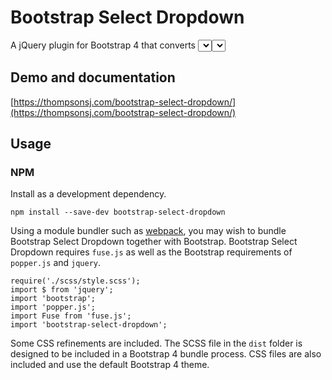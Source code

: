 # Bootstrap Select Dropdown

A jQuery plugin for Bootstrap 4 that converts <select> and <select multiselect> elements to dropdowns. Uses fuse.js for fuzzy search and Bootstrap's dropdown plugin.

## Demo and documentation

[https://thompsonsj.com/bootstrap-select-dropdown/](https://thompsonsj.com/bootstrap-select-dropdown/)

## Usage

### NPM

Install as a development dependency.

```
npm install --save-dev bootstrap-select-dropdown
```

Using a module bundler such as [webpack](https://webpack.js.org/), you may wish to bundle Bootstrap Select Dropdown together with Bootstrap. Bootstrap Select Dropdown requires `fuse.js` as well as the Bootstrap requirements of `popper.js` and `jquery`.

```
require('./scss/style.scss');
import $ from 'jquery';
import 'bootstrap';
import 'popper.js';
import Fuse from 'fuse.js';
import 'bootstrap-select-dropdown';
```

Some CSS refinements are included. The SCSS file in the `dist` folder is designed to be included in a Bootstrap 4 bundle process. CSS files are also included and use the default Bootstrap 4 theme.

### <script>

Get started quickly by using CDNs/hosted files. Check [Introduction | Bootstrap](https://getbootstrap.com/docs/4.0/getting-started/introduction/) for the latest versions.

```
<link rel="stylesheet" href="https://maxcdn.bootstrapcdn.com/bootstrap/4.0.0/css/bootstrap.min.css" integrity="sha384-Gn5384xqQ1aoWXA+058RXPxPg6fy4IWvTNh0E263XmFcJlSAwiGgFAW/dAiS6JXm" crossorigin="anonymous">
<link rel="stylesheet" href="css/bootstrap-select-dropdown.css">

<script src="https://code.jquery.com/jquery-3.2.1.slim.min.js" integrity="sha384-KJ3o2DKtIkvYIK3UENzmM7KCkRr/rE9/Qpg6aAZGJwFDMVNA/GpGFF93hXpG5KkN" crossorigin="anonymous"></script>
<script src="https://cdnjs.cloudflare.com/ajax/libs/popper.js/1.12.9/umd/popper.min.js" integrity="sha384-ApNbgh9B+Y1QKtv3Rn7W3mgPxhU9K/ScQsAP7hUibX39j7fakFPskvXusvfa0b4Q" crossorigin="anonymous"></script>
<script src="https://maxcdn.bootstrapcdn.com/bootstrap/4.0.0/js/bootstrap.min.js" integrity="sha384-JZR6Spejh4U02d8jOt6vLEHfe/JQGiRRSQQxSfFWpi1MquVdAyjUar5+76PVCmYl" crossorigin="anonymous"></script>
<script src="js/bootstrap-select-dropdown.js"></script>
```

## Versioning

Version bump, builds, file tracking, commit and tag are handled automatically using the following commands.

```bash
npm version patch -m "Commit message."
npm version minor -m "Commit message."
npm version major -m "Commit message."
```

These commands call the `version` in `package.json`. This script builds documentation and distribution (including minified) files, and ensures changes applied by both builds are tracked by running `git add .`.

For more information on `npm version`, consult the [npm docs](https://docs.npmjs.com/cli/version).
